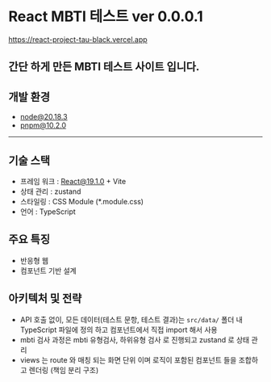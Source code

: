 # React MBTI 테스트 ver 0.0.0.1
https://react-project-tau-black.vercel.app

## 간단 하게 만든 MBTI 테스트 사이트 입니다.

## 개발 환경 
 - node@20.18.3
 - pnpm@10.2.0
--- 

## 기술 스택 
 - 프레임 워크 : React@19.1.0 + Vite
 - 상태 관리 : zustand
 - 스타일링 : CSS Module (*.module.css)
 - 언어 : TypeScript

## 주요 특징 
 - 반응형 웹 
 - 컴포넌트 기반 설계
 
## 아키텍처 및 전략 
 - API 호출 없이, 모든 데이터(테스트 문항, 테스트 결과)는 `src/data/` 폴더 내     
   TypeScript 파일에 정의 하고 컴포넌트에서 직접 import 해서 사용
 - mbti 검사 과정은 mbti 유형검사, 하위유형 검사 로 진행되고 zustand 로 상태 관리
 - views 는 route 와 매칭 되는 화면 단위 이며 로직이 포함된 컴포넌트 들을 조합하고 렌더링 (책임 분리 구조) 


